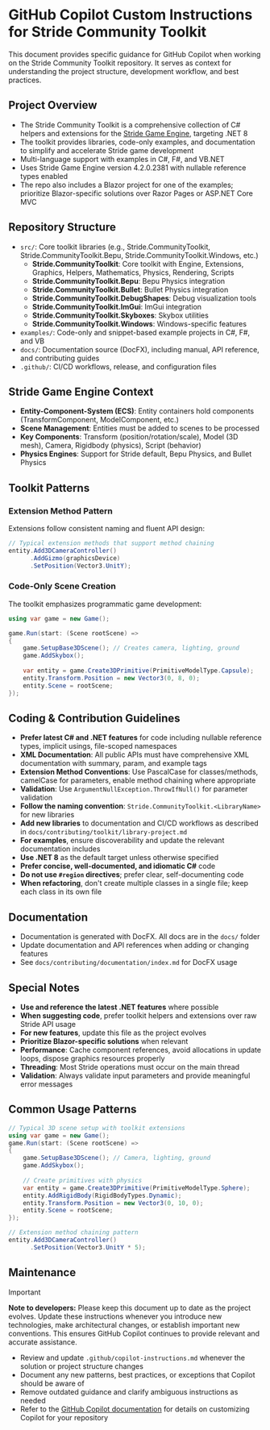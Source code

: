 # GitHub Copilot Custom Instructions for Stride Community Toolkit

This document provides specific guidance for GitHub Copilot when working on the Stride Community Toolkit repository. It serves as context for understanding the project structure, development workflow, and best practices.

## Project Overview
- The Stride Community Toolkit is a comprehensive collection of C# helpers and extensions for the [Stride Game Engine](https://www.stride3d.net/), targeting .NET 8
- The toolkit provides libraries, code-only examples, and documentation to simplify and accelerate Stride game development
- Multi-language support with examples in C#, F#, and VB.NET
- Uses Stride Game Engine version 4.2.0.2381 with nullable reference types enabled
- The repo also includes a Blazor project for one of the examples; prioritize Blazor-specific solutions over Razor Pages or ASP.NET Core MVC

## Repository Structure
- `src/`: Core toolkit libraries (e.g., Stride.CommunityToolkit, Stride.CommunityToolkit.Bepu, Stride.CommunityToolkit.Windows, etc.)
  - **Stride.CommunityToolkit**: Core toolkit with Engine, Extensions, Graphics, Helpers, Mathematics, Physics, Rendering, Scripts
  - **Stride.CommunityToolkit.Bepu**: Bepu Physics integration
  - **Stride.CommunityToolkit.Bullet**: Bullet Physics integration  
  - **Stride.CommunityToolkit.DebugShapes**: Debug visualization tools
  - **Stride.CommunityToolkit.ImGui**: ImGui integration
  - **Stride.CommunityToolkit.Skyboxes**: Skybox utilities
  - **Stride.CommunityToolkit.Windows**: Windows-specific features
- `examples/`: Code-only and snippet-based example projects in C#, F#, and VB
- `docs/`: Documentation source (DocFX), including manual, API reference, and contributing guides
- `.github/`: CI/CD workflows, release, and configuration files

## Stride Game Engine Context
- **Entity-Component-System (ECS)**: Entity containers hold components (TransformComponent, ModelComponent, etc.)
- **Scene Management**: Entities must be added to scenes to be processed
- **Key Components**: Transform (position/rotation/scale), Model (3D mesh), Camera, Rigidbody (physics), Script (behavior)
- **Physics Engines**: Support for Stride default, Bepu Physics, and Bullet Physics

## Toolkit Patterns

### Extension Method Pattern
Extensions follow consistent naming and fluent API design:
```csharp
// Typical extension methods that support method chaining
entity.Add3DCameraController()
      .AddGizmo(graphicsDevice)
      .SetPosition(Vector3.UnitY);
```

### Code-Only Scene Creation
The toolkit emphasizes programmatic game development:
```csharp
using var game = new Game();

game.Run(start: (Scene rootScene) =>
{
    game.SetupBase3DScene(); // Creates camera, lighting, ground
    game.AddSkybox();
    
    var entity = game.Create3DPrimitive(PrimitiveModelType.Capsule);
    entity.Transform.Position = new Vector3(0, 8, 0);
    entity.Scene = rootScene;
});
```

## Coding & Contribution Guidelines
- **Prefer latest C# and .NET features** for code including nullable reference types, implicit usings, file-scoped namespaces
- **XML Documentation**: All public APIs must have comprehensive XML documentation with summary, param, and example tags
- **Extension Method Conventions**: Use PascalCase for classes/methods, camelCase for parameters, enable method chaining where appropriate
- **Validation**: Use `ArgumentNullException.ThrowIfNull()` for parameter validation
- **Follow the naming convention**: `Stride.CommunityToolkit.<LibraryName>` for new libraries
- **Add new libraries** to documentation and CI/CD workflows as described in `docs/contributing/toolkit/library-project.md`
- **For examples**, ensure discoverability and update the relevant documentation includes
- **Use .NET 8** as the default target unless otherwise specified
- **Prefer concise, well-documented, and idiomatic C#** code
- **Do not use `#region` directives**; prefer clear, self-documenting code
- **When refactoring**, don't create multiple classes in a single file; keep each class in its own file

## Documentation
- Documentation is generated with DocFX. All docs are in the `docs/` folder
- Update documentation and API references when adding or changing features
- See `docs/contributing/documentation/index.md` for DocFX usage

## Special Notes
- **Use and reference the latest .NET features** where possible
- **When suggesting code**, prefer toolkit helpers and extensions over raw Stride API usage
- **For new features**, update this file as the project evolves
- **Prioritize Blazor-specific solutions** when relevant
- **Performance**: Cache component references, avoid allocations in update loops, dispose graphics resources properly
- **Threading**: Most Stride operations must occur on the main thread
- **Validation**: Always validate input parameters and provide meaningful error messages

## Common Usage Patterns
```csharp
// Typical 3D scene setup with toolkit extensions
using var game = new Game();
game.Run(start: (Scene rootScene) =>
{
    game.SetupBase3DScene(); // Camera, lighting, ground
    game.AddSkybox();
    
    // Create primitives with physics
    var entity = game.Create3DPrimitive(PrimitiveModelType.Sphere);
    entity.AddRigidBody(RigidBodyTypes.Dynamic);
    entity.Transform.Position = new Vector3(0, 10, 0);
    entity.Scene = rootScene;
});

// Extension method chaining pattern
entity.Add3DCameraController()
      .SetPosition(Vector3.UnitY * 5);
```

## Maintenance

> [!IMPORTANT]  
> **Note to developers:** Please keep this document up to date as the project evolves. Update these instructions whenever you introduce new technologies, make architectural changes, or establish important new conventions. This ensures GitHub Copilot continues to provide relevant and accurate assistance.

- Review and update `.github/copilot-instructions.md` whenever the solution or project structure changes
- Document any new patterns, best practices, or exceptions that Copilot should be aware of
- Remove outdated guidance and clarify ambiguous instructions as needed
- Refer to the [GitHub Copilot documentation](https://docs.github.com/en/copilot/customizing-copilot/adding-repository-custom-instructions-for-github-copilot) for details on customizing Copilot for your repository